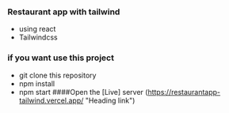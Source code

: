 ### Restaurant app with tailwind

- using react
- Tailwindcss
### if you want use this project

- git clone this repository
- npm install
- npm start
####Open the  [Live] server (https://restaurantapp-tailwind.vercel.app/ "Heading link")
